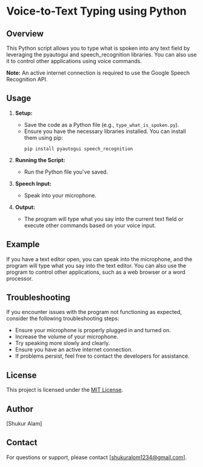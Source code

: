 # Voice-to-Text Typing using Python

## Overview
This Python script allows you to type what is spoken into any text field by leveraging the pyautogui and speech_recognition libraries. You can also use it to control other applications using voice commands.

**Note:** An active internet connection is required to use the Google Speech Recognition API.

## Usage

1. **Setup:**
   - Save the code as a Python file (e.g., `type_what_is_spoken.py`).
   - Ensure you have the necessary libraries installed. You can install them using pip:
     ```
     pip install pyautogui speech_recognition
     ```

2. **Running the Script:**
   - Run the Python file you've saved.

3. **Speech Input:**
   - Speak into your microphone.

4. **Output:**
   - The program will type what you say into the current text field or execute other commands based on your voice input.

## Example
If you have a text editor open, you can speak into the microphone, and the program will type what you say into the text editor. You can also use the program to control other applications, such as a web browser or a word processor.

## Troubleshooting
If you encounter issues with the program not functioning as expected, consider the following troubleshooting steps:
- Ensure your microphone is properly plugged in and turned on.
- Increase the volume of your microphone.
- Try speaking more slowly and clearly.
- Ensure you have an active internet connection.
- If problems persist, feel free to contact the developers for assistance.


## License
This project is licensed under the [MIT License](LICENSE).

## Author
[Shukur Alam]

## Contact
For questions or support, please contact [shukuralom1234@gmail.com].
